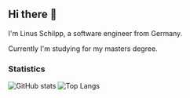 ## Hi there 👋

I'm Linus Schilpp, a software engineer from Germany.

Currently I'm studying for my masters degree.

### Statistics
![GitHub stats](https://github-readme-stats.vercel.app/api?username=lischilpp&show_icons=true&theme=transparent&hide_rank=true&include_all_commits=true&disable_animations=true)
![Top Langs](https://github-readme-stats.vercel.app/api/top-langs/?username=lischilpp&layout=compact&langs_count=8&disable_animations=true)

